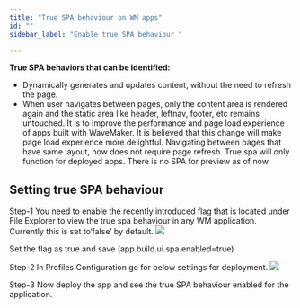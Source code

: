 ```yaml
---
title: "True SPA behaviour on WM apps"
id: ""
sidebar_label: "Enable true SPA behaviour "

---
```

**True SPA behaviors that can be identified:**
- Dynamically generates and updates content, without the need to refresh the page.
- When user navigates between pages, only the content area is rendered again and the static area like header, leftnav, footer, etc remains untouched.
It is to Improve the performance and page load experience of apps built with WaveMaker. 
It is believed that this change will make page load experience more delightful.
Navigating between pages that have same layout, now does not require page refresh.
True spa will only function for deployed apps. There is no SPA for preview as of now.
## Setting true SPA behaviour
Step-1 You need to enable the recently introduced flag that is located under File Explorer to view the true spa behaviour in any WM application.
 Currently this is set to‘false’ by default.
 [![](/learn/assets/spa_enableFlag_1.png)](/learn/assets/spa_enableFlag_1.png)
 
 Set the flag as true and save (app.build.ui.spa.enabled=true)
 
 Step-2 In Profiles Configuration go for below settings for deployment.
 [![](/learn/assets/spa_configProfile_2.png)](/learn/assets/spa_configProfile_2.png)
 
 Step-3 Now deploy the app and see the true SPA behaviour enabled for the application.
 

